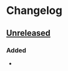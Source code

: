 # Changelog

## [Unreleased]

### Added

- 

[Unreleased]: https://github.com/cedarcode/webauthn-ruby/compare/v0.0.0...HEAD/
